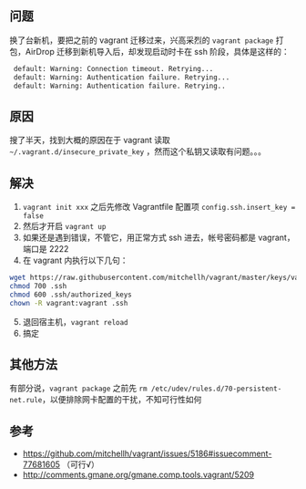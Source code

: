 ## 问题

换了台新机，要把之前的 vagrant 迁移过来，兴高采烈的 `vagrant package` 打包，AirDrop 迁移到新机导入后，却发现启动时卡在 ssh 阶段，具体是这样的：

```bash
 default: Warning: Connection timeout. Retrying...
 default: Warning: Authentication failure. Retrying...
 default: Warning: Authentication failure. Retrying..
```

## 原因
搜了半天，找到大概的原因在于 vagrant 读取 `~/.vagrant.d/insecure_private_key` ，然而这个私钥又读取有问题。。。

## 解决
1. `vagrant init xxx` 之后先修改 Vagrantfile 配置项 `config.ssh.insert_key = false`
2. 然后才开启 `vagrant up`
3. 如果还是遇到错误，不管它，用正常方式 ssh 进去，帐号密码都是 vagrant，端口是 2222
4. 在 vagrant 内执行以下几句：
```bash
wget https://raw.githubusercontent.com/mitchellh/vagrant/master/keys/vagrant.pub -O .ssh/authorized_keys
chmod 700 .ssh
chmod 600 .ssh/authorized_keys
chown -R vagrant:vagrant .ssh
```
5. 退回宿主机，`vagrant reload`
6. 搞定

## 其他方法
有部分说，`vagrant package` 之前先 `rm /etc/udev/rules.d/70-persistent-net.rule`，以便排除网卡配置的干扰，不知可行性如何

## 参考
- <https://github.com/mitchellh/vagrant/issues/5186#issuecomment-77681605> （可行√）
- <http://comments.gmane.org/gmane.comp.tools.vagrant/5209>
